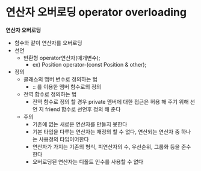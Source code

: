# 연산자 오버로딩 operator overloading

**연산자 오버로딩**

- 함수와 같이 연산자를 오버로딩
- 선언
    - 반환형 operator연산자(매개변수);
        - ex) Position operator-(const Position & other);
- 정의
    - 클래스의 맴버 변수로 정의하는 법
        - :: 를 이용한 멤버 함수로의 정의
    - 전역 함수로 정의하는 법
        - 전역 함수로 정의 할 경우 private 멤버에 대한 접근은 허용 해 주기 위해 선언 지 friend 함수로 선언후 정의 해 준다
    - 주의
        - 기존에 없는 새로운 연산자를 만들지 못한다
        - 기본 타입을 다루는 연산자는 재정의 할 수 없다, 연산되는 연산자 중 하나는 사용정의 타입이어한다
        - 연산자가 가지는 기존의 형식, 피연산자의 수, 우선순위, 그룹화 등을 준수한다
        - 오버로딩된 연산자는 디폴트 인수를 사용할 수 없다